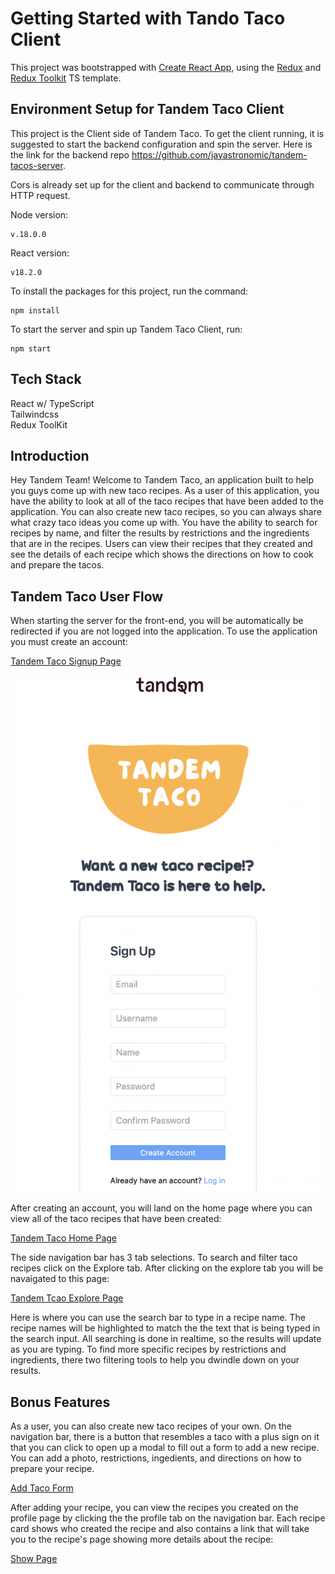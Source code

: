 # Getting Started with Tando Taco Client

This project was bootstrapped with [Create React App](https://github.com/facebook/create-react-app), using the [Redux](https://redux.js.org/) and [Redux Toolkit](https://redux-toolkit.js.org/) TS template.

## Environment Setup for Tandem Taco Client

This project is the Client side of Tandem Taco. To get the client running, it is suggested to start the backend configuration and spin the server. Here is the link for the backend repo https://github.com/jayastronomic/tandem-tacos-server.

Cors is already set up for the client and backend to communicate through HTTP request.

Node version:

```
v.18.0.0
```

React version:

```
v18.2.0
```

To install the packages for this project, run the command:

```
npm install
```

To start the server and spin up Tandem Taco Client, run:

```
npm start
```

## Tech Stack

React w/ TypeScript <br/>
Tailwindcss <br/>
Redux ToolKit

## Introduction

Hey Tandem Team! Welcome to Tandem Taco, an application built to help you guys come up with new taco recipes.
As a user of this application, you have the ability to look at all of the taco recipes that have been added to the application. You can also create new taco recipes, so you can always share what crazy taco ideas you come up with. You have the ability to search for recipes by name, and filter the results by restrictions and the ingredients that are in the recipes. Users can view their recipes that they created and see the details of each recipe which shows the directions on how to cook and prepare the tacos.

## Tandem Taco User Flow

When starting the server for the front-end, you will be automatically be redirected if you are not logged into the application. To use the application you must create an account:

[Tandem Taco Signup Page](./src/images/flow/SignUp-Flow.png)

<img src="./src/images/flow/SignUp-Flow.png" />

After creating an account, you will land on the home page where you can view all of the taco recipes that have been created:

[Tandem Taco Home Page](./src/images/flow/Home.png)

The side navigation bar has 3 tab selections. To search and filter taco recipes click on the Explore tab. After clicking on the explore tab you will be navaigated to this page:

[Tandem Tcao Explore Page](./src/images/flow/Explore.png)

Here is where you can use the search bar to type in a recipe name. The recipe names will be highlighted to match the the text that is being typed in the search input. All searching is done in realtime, so the results will update as you are typing. To find more specific recipes by restrictions and ingredients, there two filtering tools to help you dwindle down on your results.

## Bonus Features

As a user, you can also create new taco recipes of your own. On the navigation bar, there is a button that resembles a taco with a plus sign on it that you can click to open up a modal to fill out a form to add a new recipe. You can add a photo, restrictions, ingedients, and directions on how to prepare your recipe.

[Add Taco Form](./src/images/flow/Form.png)

After adding your recipe, you can view the recipes you created on the profile page by clicking the the profile tab on the navigation bar. Each recipe card shows who created the recipe and also contains a link that will take you to the recipe's page showing more details about the recipe:

[Show Page](./src/images/flow/Show.png)
